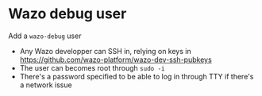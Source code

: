 # Wazo debug user

Add a `wazo-debug` user

- Any Wazo developper can SSH in, relying on keys in https://github.com/wazo-platform/wazo-dev-ssh-pubkeys
- The user can becomes root through `sudo -i`
- There's a password specified to be able to log in through TTY if there's a network issue
